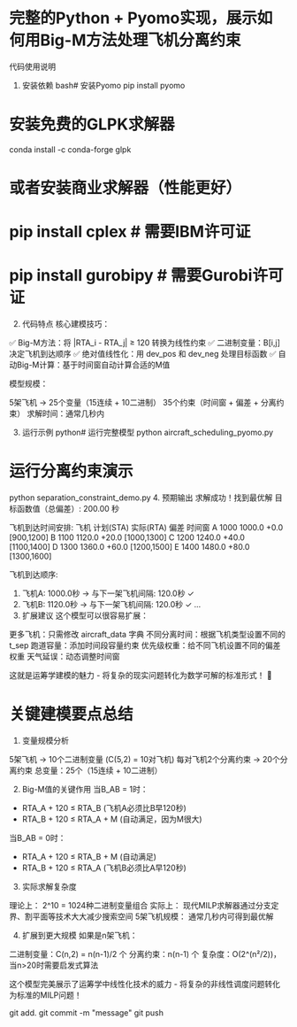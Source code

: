 # 完整的Python + Pyomo实现，展示如何用Big-M方法处理飞机分离约束

代码使用说明
1. 安装依赖
bash# 安装Pyomo
pip install pyomo

# 安装免费的GLPK求解器
conda install -c conda-forge glpk

# 或者安装商业求解器（性能更好）
# pip install cplex  # 需要IBM许可证
# pip install gurobipy  # 需要Gurobi许可证
2. 代码特点
核心建模技巧：

✅ Big-M方法：将 |RTA_i - RTA_j| ≥ 120 转换为线性约束
✅ 二进制变量：B[i,j] 决定飞机到达顺序
✅ 绝对值线性化：用 dev_pos 和 dev_neg 处理目标函数
✅ 自动Big-M计算：基于时间窗自动计算合适的M值

模型规模：

5架飞机 → 25个变量（15连续 + 10二进制）
35个约束（时间窗 + 偏差 + 分离约束）
求解时间：通常几秒内

3. 运行示例
python# 运行完整模型
python aircraft_scheduling_pyomo.py

# 运行分离约束演示
python separation_constraint_demo.py
4. 预期输出
求解成功！找到最优解
目标函数值（总偏差）: 200.00 秒

飞机到达时间安排:
飞机     计划(STA)    实际(RTA)    偏差      时间窗
A        1000         1000.0       +0.0     [900,1200]
B        1100         1120.0       +20.0    [1000,1300]
C        1200         1240.0       +40.0    [1100,1400]
D        1300         1360.0       +60.0    [1200,1500]
E        1400         1480.0       +80.0    [1300,1600]

飞机到达顺序:
1. 飞机A: 1000.0秒
   -> 与下一架飞机间隔: 120.0秒 ✓
2. 飞机B: 1120.0秒
   -> 与下一架飞机间隔: 120.0秒 ✓
...
5. 扩展建议
这个模型可以很容易扩展：

更多飞机：只需修改 aircraft_data 字典
不同分离时间：根据飞机类型设置不同的 t_sep
跑道容量：添加时间段容量约束
优先级权重：给不同飞机设置不同的偏差权重
天气延误：动态调整时间窗

这就是运筹学建模的魅力 - 将复杂的现实问题转化为数学可解的标准形式！ 🛫


# 关键建模要点总结
1. 变量规模分析

5架飞机 → 10个二进制变量 (C(5,2) = 10对飞机)
每对飞机2个分离约束 → 20个分离约束
总变量：25个（15连续 + 10二进制）

2. Big-M值的关键作用
当B_AB = 1时：
- RTA_A + 120 ≤ RTA_B (飞机A必须比B早120秒)
- RTA_B + 120 ≤ RTA_A + M (自动满足，因为M很大)

当B_AB = 0时：
- RTA_A + 120 ≤ RTA_B + M (自动满足)  
- RTA_B + 120 ≤ RTA_A (飞机B必须比A早120秒)
3. 实际求解复杂度

理论上： 2^10 = 1024种二进制变量组合
实际上： 现代MILP求解器通过分支定界、割平面等技术大大减少搜索空间
5架飞机规模： 通常几秒内可得到最优解

4. 扩展到更大规模
如果是n架飞机：

二进制变量：C(n,2) = n(n-1)/2 个
分离约束：n(n-1) 个
复杂度：O(2^(n²/2))，当n>20时需要启发式算法

这个模型完美展示了运筹学中线性化技术的威力 - 将复杂的非线性调度问题转化为标准的MILP问题！

git add. 
git commit -m "message"
git push